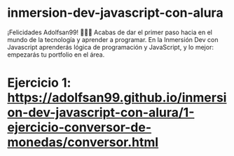 # inmersion-dev-javascript-con-alura
¡Felicidades Adolfsan99! 👏👏👏 Acabas de dar el primer paso hacia en el mundo de la tecnología y aprender a programar. En la Inmersión Dev con Javascript aprenderás lógica de programación y JavaScript,  y lo mejor: empezarás tu portfolio en el área.

# Ejercicio 1: https://adolfsan99.github.io/inmersion-dev-javascript-con-alura/1-ejercicio-conversor-de-monedas/conversor.html
